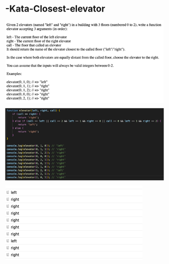 # -Kata-Closest-elevator

![screen image](pic.png)

![code image](code.png)

![console image](con.png)